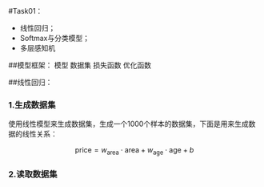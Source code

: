 #Task01：
- 线性回归；
- Softmax与分类模型；
- 多层感知机

##模型框架：
  模型     数据集    损失函数   优化函数  

##线性回归：
###  1.生成数据集
使用线性模型来生成数据集，生成一个1000个样本的数据集，下面是用来生成数据的线性关系：

$$
\mathrm{price} = w_{\mathrm{area}} \cdot \mathrm{area} + w_{\mathrm{age}} \cdot \mathrm{age} + b
$$

###  2.读取数据集
